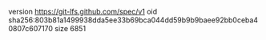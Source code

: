 version https://git-lfs.github.com/spec/v1
oid sha256:803b81a1499938dda5ee33b69bca044dd59b9b9baee92bb0ceba40807c607170
size 6851
